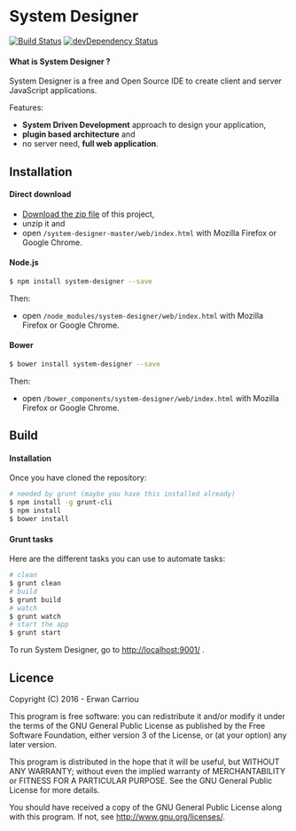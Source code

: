 # System Designer

[![Build Status](https://travis-ci.org/system-designer/system-designer.svg?branch=master)](https://travis-ci.org/system-designer/system-designer)
[![devDependency Status](https://david-dm.org/system-designer/system-designer/dev-status.svg)](https://david-dm.org/system-designer/system-designer#info=devDependencies)

#### What is System Designer ?

System Designer is a free and Open Source IDE to create client and server JavaScript applications.

Features:

* **System Driven Development** approach to design your application,
* **plugin based architecture** and
* no server need, **full web application**.

## Installation

#### Direct download

* [Download the zip file](https://github.com/system-designer/system-designer/archive/master.zip) of this project,
* unzip it and
* open `/system-designer-master/web/index.html` with Mozilla Firefox or Google Chrome.

#### Node.js

```sh
$ npm install system-designer --save
```

Then:

* open `/node_modules/system-designer/web/index.html` with Mozilla Firefox or Google Chrome.

#### Bower

```sh
$ bower install system-designer --save
```

Then:

* open `/bower_components/system-designer/web/index.html` with Mozilla Firefox or Google Chrome.

## Build

#### Installation

Once you have cloned the repository:

```sh
# needed by grunt (maybe you have this installed already)
$ npm install -g grunt-cli
$ npm install
$ bower install
```	 	

#### Grunt tasks

Here are the different tasks you can use to automate tasks:


```sh
# clean
$ grunt clean
# build
$ grunt build
# watch
$ grunt watch
# start the app
$ grunt start
```

To run System Designer, go to [http://localhost:9001/](http://localhost:9001/) .


## Licence

Copyright (C) 2016 - Erwan Carriou
 
This program is free software: you can redistribute it and/or modify
it under the terms of the GNU General Public License as published by
the Free Software Foundation, either version 3 of the License, or
(at your option) any later version.

This program is distributed in the hope that it will be useful,
but WITHOUT ANY WARRANTY; without even the implied warranty of
MERCHANTABILITY or FITNESS FOR A PARTICULAR PURPOSE.  See the
GNU General Public License for more details.
 
You should have received a copy of the GNU General Public License
along with this program.  If not, see http://www.gnu.org/licenses/. 